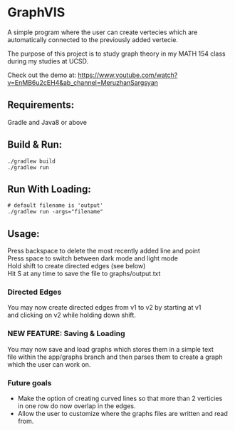 # GraphVIS

A simple program where the user can create vertecies which are automatically connected to the previously added vertecie.

The purpose of this project is to study graph theory in my MATH 154 class during my studies at UCSD.

Check out the demo at: https://www.youtube.com/watch?v=EnMB6u2cEH4&ab_channel=MeruzhanSargsyan

## Requirements:
Gradle and Java8 or above

## Build & Run:
```
./gradlew build
./gradlew run
```

## Run With Loading:
```
# default filename is 'output'
./gradlew run -args="filename"
```

## Usage:
Press backspace to delete the most recently added line and point <br>
Press space to switch between dark mode and light mode <br>
Hold shift to create directed edges (see below) <br>
Hit S at any time to save the file to graphs/output.txt

### Directed Edges
You may now create directed edges from v1 to v2 by starting at v1 <br>
and clicking on v2 while holding down shift.

### NEW FEATURE: Saving & Loading
You may now save and load graphs which stores them in a simple text <br>
file within the app/graphs branch and then parses them to create a graph <br>
which the user can work on.

### Future goals
<ul>
<li>Make the option of creating curved lines so that more than 2 verticies <br>
in one row do now overlap in the edges.
<li>Allow the user to customize where the graphs files are written and read from.
</ul>

